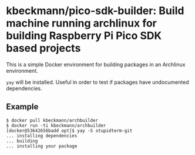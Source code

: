 # kbeckmann/pico-sdk-builder: Build machine running archlinux for building Raspberry Pi Pico SDK based projects

This is a simple Docker environment for building packages in an Archlinux environment.

`yay` will be installed. Useful in order to test if packages have undocumented dependencies.

## Example
```
$ docker pull kbeckmann/archbuilder
$ docker run -ti kbeckmann/archbuilder
[docker@53642656badd opt]$ yay -S stupidterm-git
... installing dependencies
... building
... installing your package
```

